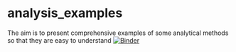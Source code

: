 
# analysis_examples
The aim is to present comprehensive examples of some analytical methods so that they are easy to understand
[![Binder](https://mybinder.org/badge_logo.svg)](https://mybinder.org/v2/gh/abdulrahman1123/analysis_examples/HEAD?labpath=https%3A%2F%2Fgithub.com%2Fabdulrahman1123%2Fanalysis_examples%2Fraw%2Fmain%2Fmachine_learning.ipynb)
